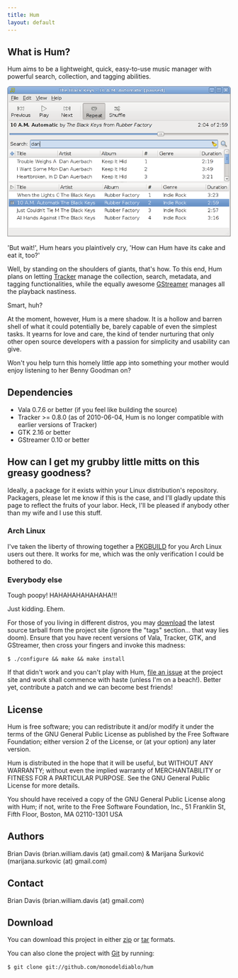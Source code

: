 ```yaml
---
title: Hum
layout: default
---
```


What is Hum?
------------
Hum aims to be a lightweight, quick, easy-to-use music manager with powerful
search, collection, and tagging abilities.

![Hum in action](HumPausedSearch.png)

'But wait!', Hum hears you plaintively cry, 'How can Hum have its cake and eat
it, too?'

Well, by standing on the shoulders of giants, that's how. To this end, Hum
plans on letting [Tracker](http://www.tracker-project.org/) manage the
collection, search, metadata, and tagging functionalities, while the equally
awesome [GStreamer](http://gstreamer.freedesktop.org) manages all the playback
nastiness.

Smart, huh?

At the moment, however, Hum is a mere shadow. It is a hollow and barren shell
of what it could potentially be, barely capable of even the simplest tasks. It
yearns for love and care, the kind of tender nurturing that only other open
source developers with a passion for simplicity and usability can give.

Won't you help turn this homely little app into something your mother would
enjoy listening to her Benny Goodman on?

Dependencies
------------
 * Vala 0.7.6 or better (if you feel like building the source)
 * Tracker >= 0.8.0 (as of 2010-06-04, Hum is no longer compatible with earlier
 versions of Tracker)
 * GTK 2.16 or better
 * GStreamer 0.10 or better

How can I get my grubby little mitts on this greasy goodness?
-------------------------------------------------------------
Ideally, a package for it exists within your Linux distribution's repository.
Packagers, please let me know if this is the case, and I'll gladly update this
page to reflect the fruits of your labor. Heck, I'll be pleased if anybody
other than my wife and I use this stuff.

### Arch Linux ###
I've taken the liberty of throwing together a
[PKGBUILD](http://github.com/downloads/monodeldiablo/hum/PKGBUILD) for you Arch
Linux users out there. It works for me, which was the only verification I could
be bothered to do.

### Everybody else ###
Tough poopy! HAHAHAHAHAHAHA!!!

Just kidding. Ehem.

For those of you living in different distros, you may
[download](http://github.com/monodeldiablo/hum/downloads) the latest source
tarball from the project site (ignore the "tags" section... that way lies
doom). Ensure that you have recent versions of Vala, Tracker, GTK, and
GStreamer, then cross your fingers and invoke this madness:

    $ ./configure && make && make install

If that didn't work and you can't play with Hum,
[file an issue](http://github.com/monodeldiablo/hum/issues) at the project site
and work shall commence with haste (unless I'm on a beach!). Better yet,
contribute a patch and we can become best friends!

License
-------
Hum is free software; you can redistribute it and/or modify it under the terms of the GNU General Public License as published by the Free Software Foundation; either version 2 of the License, or (at your option) any later version.

Hum is distributed in the hope that it will be useful, but WITHOUT ANY WARRANTY; without even the implied warranty of MERCHANTABILITY or FITNESS FOR A PARTICULAR PURPOSE.  See the GNU General Public License for more details.

You should have received a copy of the GNU General Public License along with Hum; if not, write to the Free Software Foundation, Inc., 51 Franklin St, Fifth Floor, Boston, MA  02110-1301  USA

Authors
-------
Brian Davis (brian.william.davis (at) gmail.com) & Marijana Šurković (marijana.surkovic (at) gmail.com)

Contact
-------
Brian Davis (brian.william.davis (at) gmail.com)

Download
--------
You can download this project in either [zip](http://github.com/monodeldiablo/hum/zipball/master) or [tar](http://github.com/monodeldiablo/hum/tarball/master) formats.

You can also clone the project with [Git](http://git-scm.com) by running:

    $ git clone git://github.com/monodeldiablo/hum
